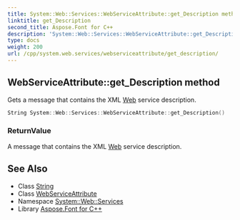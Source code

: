 ```yaml
---
title: System::Web::Services::WebServiceAttribute::get_Description method
linktitle: get_Description
second_title: Aspose.Font for C++
description: 'System::Web::Services::WebServiceAttribute::get_Description method. Gets a message that contains the XML Web service description in C++.'
type: docs
weight: 200
url: /cpp/system.web.services/webserviceattribute/get_description/
---
```

## WebServiceAttribute::get_Description method


Gets a message that contains the XML [Web](../../../system.web/) service description.

```cpp
String System::Web::Services::WebServiceAttribute::get_Description()
```


### ReturnValue

A message that contains the XML [Web](../../../system.web/) service description.

## See Also

* Class [String](../../../system/string/)
* Class [WebServiceAttribute](../)
* Namespace [System::Web::Services](../../)
* Library [Aspose.Font for C++](../../../)
